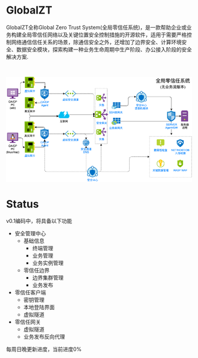 # GlobalZT
GlobalZT全称Global Zero Trust System(全局零信任系统)，是一款帮助企业或业务构建全局零信任网络以及关键位置安全控制措施的开源软件，适用于需要严格控制网络通信信任关系的场景，除通信安全之外，还增加了边界安全、计算环境安全、数据安全模块，探索构建一种业务生命周期中生产阶段、办公接入阶段的安全解决方案.

</br>

![img](docs/img/zt_oa.png)

# Status
v0.1编码中，将具备以下功能

- 安全管理中心
    - 基础信息
        - 终端管理
        - 业务管理
        - 业务实例管理
    - 零信任边界
        - 边界集群管理
        - 业务发布
- 零信任客户端
    - 密钥管理
    - 本地登陆界面
    - 虚拟隧道
- 零信任网关
    - 虚拟隧道
    - 业务发布反向代理

每周日晚更新进度，当前进度0%
